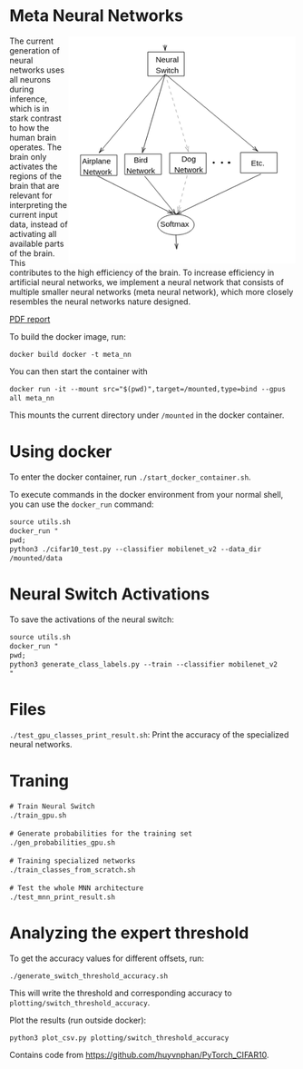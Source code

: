 # Meta Neural Networks
<img align="right" width="400" height="400" src="./meta_neural_network_inference.png">

The current generation of neural networks uses all neurons during inference, which is in stark contrast to how the human brain operates.
The brain only activates the regions of the brain that are relevant for interpreting the current input data, instead of activating all available parts of the brain. This contributes to the high efficiency of the brain. 
To increase efficiency in artificial neural networks, we implement a neural network that consists of multiple smaller neural networks (meta neural network), which more closely resembles the neural networks nature designed. 

[PDF report](report.pdf)


To build the docker image, run:
```
docker build docker -t meta_nn
```

You can then start the container with
```
docker run -it --mount src="$(pwd)",target=/mounted,type=bind --gpus all meta_nn
```
This mounts the current directory under `/mounted` in the docker container.


# Using docker
To enter the docker container, run `./start_docker_container.sh`.

To execute commands in the docker environment from your normal shell, you can use the `docker_run` command:
```
source utils.sh
docker_run "
pwd;
python3 ./cifar10_test.py --classifier mobilenet_v2 --data_dir /mounted/data
```



# Neural Switch Activations
To save the activations of the neural switch: 
```
source utils.sh
docker_run "
pwd;
python3 generate_class_labels.py --train --classifier mobilenet_v2
"
```


# Files 

`./test_gpu_classes_print_result.sh`: Print the accuracy of the specialized neural networks.


# Traning
```
# Train Neural Switch
./train_gpu.sh

# Generate probabilities for the training set
./gen_probabilities_gpu.sh

# Training specialized networks
./train_classes_from_scratch.sh

# Test the whole MNN architecture
./test_mnn_print_result.sh
```


# Analyzing the expert threshold
To get the accuracy values for different offsets, run:
```
./generate_switch_threshold_accuracy.sh
```
This will write the threshold and corresponding accuracy to `plotting/switch_threshold_accuracy`.

Plot the results (run outside docker):
```
python3 plot_csv.py plotting/switch_threshold_accuracy
```


Contains code from https://github.com/huyvnphan/PyTorch_CIFAR10.
